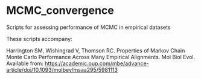 # MCMC_convergence
Scripts for assessing performance of MCMC in empirical datasets

These scripts accompany:

Harrington SM, Wishingrad V, Thomson RC. Properties of Markov Chain Monte Carlo Performance Across Many Empirical Alignments. Mol Biol Evol. Available from: https://academic.oup.com/mbe/advance-article/doi/10.1093/molbev/msaa295/5981113

